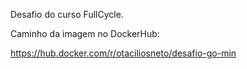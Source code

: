 Desafio do curso FullCycle. 

Caminho da imagem no DockerHub:

https://hub.docker.com/r/otaciliosneto/desafio-go-min
